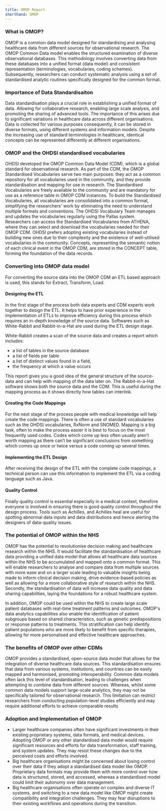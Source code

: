 ```yaml
---
title: OMOP Report 
shorthand: OMOP
---
```



### What is OMOP?
OMOP is a common data model designed for standardising and analysing healthcare data from different sources for observational research. The OMOP Common Data model enables the structured examination of diverse observational databases. This methodology involves converting data from these databases into a unified format (data model) and consistent representation (terminologies, vocabularies, coding schemes). Subsequently, researchers can conduct systematic analysis using a set of standardised analytic routines specifically designed for the common format.

### Importance of Data Standardisaiton
Data standardisation plays a crucial role in establishing a unified format of data. Allowing for collaborative research, enabling large scale analysis, and promoting the sharing of advanced tools. The importance of this arises due to significant variations in healthcare data across different organisations. Data is collected for various purposes consequently, it can be stored in diverse formats, using different systems and information models. Despite the increasing use of standard terminologies in healthcare, identical concepts can be represented differently at different organisations.  

### OMOP and the OHDSI standardised vocabularies
OHDSI developed the OMOP Common Data Model (CDM), which is a global standard for observational research. As part of the CDM, the OMOP Standardised Vocabularies serve two main purposes: they act as a common repository for all vocabularies used in the community, and they provide standardisation and mapping for use in research. The Standardised Vocabularies are freely available to the community and are mandatory for use as a reference table in OMOP CDM instances.
To build the Standardised Vocabularies, all vocabularies are consolidated into a common format, simplifying the researchers' work by eliminating the need to understand multiple formats and conventions. The OHDSI Vocabulary Team manages and updates the vocabularies regularly using the Pallas system. Researchers can access the Standardised Vocabularies from ATHENA, where they can select and download the vocabularies needed for their OMOP CDM. OHDSI prefers adopting existing vocabularies instead of building new ones due to their complexity and the existence of well-utilised vocabularies in the community. Concepts, representing the semantic notion of each clinical event in the OMOP CDM, are stored in the CONCEPT table, forming the foundation of the data records.
### Converting into OMOP data model 
For converting the source data into the OMOP CDM an ETL based approach is used, this stands for Extract, Transform, Load.
#### Designing the ETL 
In the first stage of the process both data experts and CDM experts work together to design the ETL. It helps to have prior experience in the implementation of ETLs to improve efficiency during this process which requires an in-depth knowledge of  the source data. Softwares such as White-Rabbit and Rabbit-in-a-Hat are used during the ETL design stage.

White-Rabbit creates a scan of the source data and creates a report which includes:
- a list of tables in the source database 
- a list of fields per table
- a list of distinct values found in a field,
- the frequency at which a value occurs

This report gives you a good idea of the general structure of the source-data and can help with mapping of the data later on. The Rabbit-in-a-Hat software shows both the source data and the CDM. This is useful during the mapping process as it shows directly how tables can interlink.
#### Creating the Code Mappings
For the next stage of the process people with medical knowledge will help create the code mappings. There is often a use of standard vocabularies such as the OHDSI vocabularies, RxNorm and SNOMED. Mapping is a big task, often to make the process easier it is best to focus on the most frequently used codes. Codes which come up less often usually aren’t worth mapping as there can’t be significant conclusions from something which comes up once or twice versus a code coming up several times.
#### Implementing the ETL Design 
After receiving the design of the ETL with the complete code mappings, a technical person can use this information to implement the ETL via a coding language such as Java. 
#### Quality Control 
Finally quality control is essential especially in a medical context, therefore everyone is involved in ensuring there is good quality control throughout the design process. Tools such as Achilles, and Achilles heal are useful for spotting abnormal data inputs and data distributions and hence alerting the designers of data-quality issues.

### The potential of OMOP within the NHS
OMOP has the potential to revolutionise decision making and healthcare research within the NHS. It would facilitate the standardisation of healthcare data providing a unified data model that allows all healthcare data sources within the NHS to be accumulated and mapped onto a common format. This will enable researchers to analyse and compare data from multiple sources with more ease and on a larger scale leading to valuable insights being made to inform clinical decision making, drive evidence-based policies as well as allowing for a more collaborative style of research within the NHS. Secondly, the standardisation of data will increase data quality and data sharing capabilities, laying the foundations for a robust healthcare system.

In addition, OMOP could be used within the NHS to create large scale patient databases with real-time treatment patterns and outcomes. OMOP's data analytics capabilities also enable the identification of patient subgroups based on shared characteristics, such as genetic predispositions or response patterns to treatments. This stratification can help identify patient populations who are more likely to benefit from specific therapies, allowing for more personalised and effective healthcare approaches.

### The benefits of OMOP over other CDMs 
OMOP provides a standardised, open-source data model that allows for the integration of diverse healthcare data sources. This standardisation ensures that data from various systems, institutions, and countries can be easily mapped and harmonised, promoting interoperability. Common data models often lack this level of standardisation, leading to challenges when attempting to combine data from different sources. Whereas, whilst some common data models support large-scale analytics, they may not be specifically tailored for observational research. This limitation can restrict researchers from conducting population-level studies efficiently and may require additional efforts to achieve comparable results
 
### Adoption and Implementation of OMOP
- Larger healthcare companies often have significant investments in their existing proprietary systems, data formats, and medical devices. Adopting OMOP or any other standardised data model would require significant resources and efforts for data transformation, staff training, and system updates. They may resist these changes due to the perceived costs and efforts involved.
- Big healthcare organisations might be concerned about losing control over their data if they adopt a standardised data model like OMOP. Proprietary data formats may provide them with more control over how data is structured, stored, and accessed, whereas a standardised model could limit their autonomy over data management.
- Big healthcare organisations often operate on complex and diverse IT systems, and switching to a new data model like OMOP might create compatibility and integration challenges. They may fear disruptions to their existing workflows and operations during the transition.


